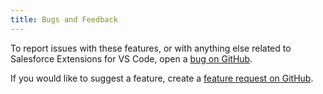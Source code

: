 ```yaml
---
title: Bugs and Feedback
---
```


To report issues with these features, or with anything else related to Salesforce Extensions for VS Code, open a [bug on GitHub](https://github.com/forcedotcom/salesforcedx-vscode/issues/new?template=Bug_report.md).

If you would like to suggest a feature, create a [feature request on GitHub](https://github.com/forcedotcom/salesforcedx-vscode/issues/new?template=Feature_request.md).
